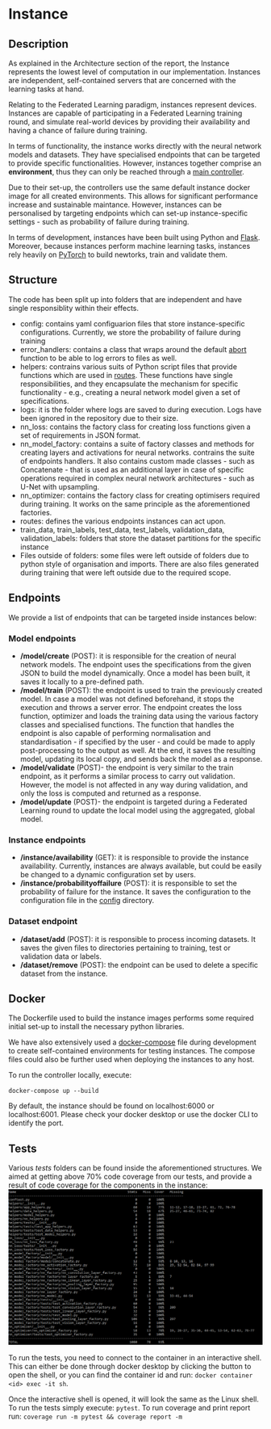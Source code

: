 # Instance

## Description

As explained in the Architecture section of the report, the Instance represents the lowest level of computation in our implementation. Instances are independent, self-contained servers that are concerned with the learning tasks at hand.

Relating to the Federated Learning paradigm, instances represent devices. Instances are capable of participating in a Federated Learning training round, and simulate real-world devices by providing their availability and having a chance of failure during training.

In terms of functionality, the instance works directly with the neural network models and datasets. They have specialised endpoints that can be targeted to provide specific functionalities. However, instances together comprise an **environment**, thus they can only be reached through a [main controller](../main_controller/README.md).

Due to their set-up, the controllers use the same default instance docker image for all created environments. This allows for significant performance increase and sustainable maintance. However, instances can be personalised by targeting endpoints which can set-up instance-specific settings - such as probability of failure during training.

In terms of development, instances have been built using Python and [Flask](https://flask.palletsprojects.com/en/2.0.x/). Moreover, because instances perform machine learning tasks, instances rely heavily on [PyTorch](https://pytorch.org) to build newtorks, train and validate them.

## Structure

The code has been split up into folders that are independent and have single responsiblity within their effects.

- config: contains yaml configuarion files that store instance-specific configurations. Currently, we store the probability of failure during training
- error_handlers: contains a class that wraps around the default [abort](https://flask.palletsprojects.com/en/2.0.x/api/#flask.abort) function to be able to log errors to files as well.
- helpers: contrains various suits of Python script files that provide functions which are used in [routes](./routes/). These functions have single responsibilities, and they encapsulate the mechanism for specific functionality - e.g., creating a neural network model given a set of specifications.
- logs: it is the folder where logs are saved to during execution. Logs have been ignored in the repository due to their size.
- nn_loss: contains the factory class for creating loss functions given a set of requirements in JSON format.
- nn_model_factory: contains a suite of factory classes and methods for creating layers and activations for neural networks. contrains the suite of endpoints handlers. It also contains custom made classes - such as Concatenate - that is used as an additional layer in case of specific operations required in complex neural network architectures - such as U-Net with upsampling.
- nn_optimizer: contains the factory class for creating optimisers required during training. It works on the same principle as the aforementioned factories.
- routes: defines the various endpoints instances can act upon.
- train_data, train_labels, test_data, test_labels, validation_data, validation_labels: folders that store the dataset partitions for the specific instance
- Files outside of folders: some files were left outside of folders due to python style of organisation and imports. There are also files generated during training that were left outside due to the required scope.

## Endpoints

We provide a list of endpoints that can be targeted inside instances below:

### Model endpoints

- **/model/create** (POST): it is responsible for the creation of neural network models. The endpoint uses the specifications from the given JSON to build the model dynamically. Once a model has been built, it saves it locally to a pre-defined path.
- **/model/train** (POST): the endpoint is used to train the previously created model. In case a model was not defined beforehand, it stops the execution and throws a server error. The endpoint creates the loss function, optimizer and loads the training data using the various factory classes and specialised functions. The function that handles the endpoint is also capable of performing normalisation and standardisation - if specified by the user - and could be made to apply post-processing to the output as well. At the end, it saves the resulting model, updating its local copy, and sends back the model as a response.
- **/model/validate** (POST)- the endpoint is very similar to the train endpoint, as it performs a similar process to carry out validation. However, the model is not affected in any way during validation, and only the loss is computed and returned as a response.
- **/model/update** (POST)- the endpoint is targeted during a Federated Learning round to update the local model using the aggregated, global model.

### Instance endpoints

- **/instance/availability** (GET): it is responsible to provide the instance availability. Currently, instances are always available, but could be easily be changed to a dynamic configuration set by users.
- **/instance/probabilityoffailure** (POST): it is responsible to set the probability of failure for the instance. It saves the configuration to the configuration file in the [config](./config/instance_configuration.yaml) directory.

### Dataset endpoint

- **/dataset/add** (POST): it is responsible to process incoming datasets. It saves the given files to directories pertaining to training, test or validation data or labels.
- **/dataset/remove** (POST): the endpoint can be used to delete a specific dataset from the instance.

## Docker

The Dockerfile used to build the instance images performs some required initial set-up to install the necessary python libraries.

We have also extensively used a [docker-compose](./docker-compose.yml) file during development to create self-contained environments for testing instances. The compose files could also be further used when deploying the instances to any host.

To run the controller locally, execute:

```Docker
docker-compose up --build
```

By default, the instance should be found on localhost:6000 or localhost:6001. Please check your docker desktop or use the docker CLI to identify the port.

## Tests

Various _tests_ folders can be found inside the aforementioned structures. We aimed at getting above 70% code coverage from our tests, and provide a result of code coverage for the components in the instance:
![code coverage](../useful_images/code_coverage_flask_instance.PNG)

To run the tests, you need to connect to the container in an interactive shell. This can either be done through docker desktop by clicking the button to open the shell, or you can find the container id and run:
`docker container <id> exec -it sh`.

Once the interactive shell is opened, it will look the same as the Linux shell. To run the tests simply execute:
`pytest`. To run coverage and print report run:
`coverage run -m pytest && coverage report -m`
